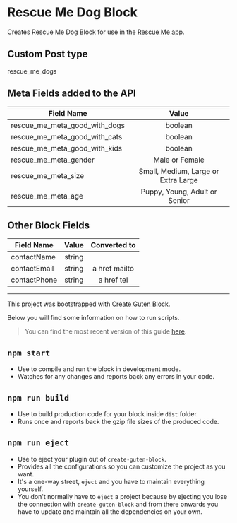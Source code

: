 
# Rescue Me Dog Block

Creates Rescue Me Dog Block for use in the [Rescue Me app](https://github.com/KarenCodes/rescue-me).

## Custom Post type

rescue_me_dogs

## Meta Fields added to the API

| Field Name | Value |
|---------------------------------|:-------:|
|rescue_me_meta_good_with_dogs    | boolean |
|rescue_me_meta_good_with_cats    | boolean |
|rescue_me_meta_good_with_kids    | boolean |
|rescue_me_meta_gender    | Male or Female |
|rescue_me_meta_size    | Small, Medium, Large or Extra Large |
|rescue_me_meta_age    | Puppy, Young, Adult or Senior |

## Other Block Fields

| Field Name | Value | Converted to |
|------------|:-------:|:-----:|
|contactName | string | |
|contactEmail | string | a href mailto |
|contactPhone | string | a href tel |

-----

This project was bootstrapped with [Create Guten Block](https://github.com/ahmadawais/create-guten-block).

Below you will find some information on how to run scripts.

>You can find the most recent version of this guide [here](https://github.com/ahmadawais/create-guten-block).

## `npm start`

- Use to compile and run the block in development mode.
- Watches for any changes and reports back any errors in your code.

## `npm run build`

- Use to build production code for your block inside `dist` folder.
- Runs once and reports back the gzip file sizes of the produced code.

## `npm run eject`

- Use to eject your plugin out of `create-guten-block`.
- Provides all the configurations so you can customize the project as you want.
- It's a one-way street, `eject` and you have to maintain everything yourself.
- You don't normally have to `eject` a project because by ejecting you lose the connection with `create-guten-block` and from there onwards you have to update and maintain all the dependencies on your own.
